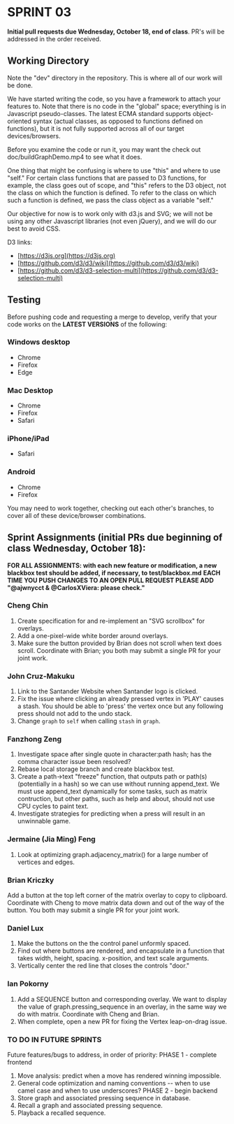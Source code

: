 # SPRINT 03

__Initial pull requests due Wednesday, October 18, end of class__. PR's will be addressed in the order received.

## Working Directory

Note the "dev" directory in the repository. This is where all of our work will be done.

We have started writing the code, so you have a framework to attach your features to. Note that there is no code in the "global" space; everything is in Javascript pseudo-classes. The latest ECMA standard supports object-oriented syntax (actual classes, as opposed to functions defined on functions), but it is not fully supported across all of our target devices/browsers.

Before you examine the code or run it, you may want the check out doc/buildGraphDemo.mp4 to see what it does.

One thing that might be confusing is where to use "this" and where to use "self." For certain class functions that are passed to D3 functions, for example, the class goes out of scope, and "this" refers to the D3 object, not the class on which the function is defined. To refer to the class on which such a function is defined, we pass the class object as a variable "self."

Our objective for now is to work only with d3.js and SVG; we will not be using any other Javascript libraries (not even jQuery), and we will do our best to avoid CSS.

D3 links:

* [https://d3js.org](https://d3js.org)
* [https://github.com/d3/d3/wiki](https://github.com/d3/d3/wiki)
* [https://github.com/d3/d3-selection-multi](https://github.com/d3/d3-selection-multi)

## Testing

Before pushing code and requesting a merge to develop, verify that your code works on the __LATEST VERSIONS__ of the following:

### Windows desktop

* Chrome
* Firefox
* Edge

### Mac Desktop

* Chrome
* Firefox
* Safari

### iPhone/iPad

* Safari

### Android

* Chrome
* Firefox

You may need to work together, checking out each other's branches, to cover all of these device/browser combinations.
 
## Sprint Assignments (initial PRs due beginning of class Wednesday, October 18):

__FOR ALL ASSIGNMENTS: with each new feature or modification, a new blackbox test should be added, if necessary, to test/blackbox.md__
__EACH TIME YOU PUSH CHANGES TO AN OPEN PULL REQUEST PLEASE ADD "@ajwnycct & @CarlosXViera: please check."__

### Cheng Chin
1. Create specification for and re-implement an "SVG scrollbox" for overlays. 
2. Add a one-pixel-wide white border around overlays.
3. Make sure the button provided by Brian does not scroll when text does scroll.
Coordinate with Brian; you both may submit a single PR for your joint work.

### John Cruz-Makuku
1. Link to the Santander Website when Santander logo is clicked.
2. Fix the issue where clicking an already pressed vertex in 'PLAY' causes a stash. You should be able to 'press' the vertex once but any following press should not add to the undo stack.
3. Change `graph` to `self` when calling `stash` in `graph`.

### Fanzhong Zeng
1. Investigate space after single quote in character:path hash; has the comma character issue been resolved?
2. Rebase local storage branch and create blackbox test.
3. Create a path->text "freeze" function, that outputs path or path(s) (potentially in a hash) so we can use without running append\_text. We must use append\_text dynamically for some tasks, such as matrix contruction, but other paths, such as help and about, should not use CPU cycles to paint text.
4. Investigate strategies for predicting when a press will result in an unwinnable game.

### Jermaine (Jia Ming) Feng
1. Look at optimizing graph.adjacency\_matrix() for a large number of vertices and edges.

### Brian Kriczky
Add a button at the top left corner of the matrix overlay to copy to clipboard. Coordinate with Cheng to move matrix data down and out of the way of the button. You both may submit a single PR for your joint work.

### Daniel Lux
1. Make the buttons on the the control panel unformly spaced.
2. Find out where buttons are rendered, and encapsulate in a function that takes width, height, spacing. x-position, and text scale arguments.
3. Vertically center the red line that closes the controls "door."

### Ian Pokorny
1. Add a SEQUENCE button and corresponding overlay. We want to display the value of graph.pressing\_sequence in an overlay, in the same way we do with matrix. Coordinate with Cheng and Brian.
2. When complete, open a new PR for fixing the Vertex leap-on-drag issue.

### TO DO IN FUTURE SPRINTS
Future features/bugs to address, in order of priority:
PHASE 1 - complete frontend  
1. Move analysis: predict when a move has rendered winning impossible.
2. General code optimization and naming conventions -- when to use camel case and when to use underscores?
PHASE 2 - begin backend
1. Store graph and associated pressing sequence in database.  
2. Recall a graph and associated pressing sequence.  
3. Playback a recalled sequence.  

